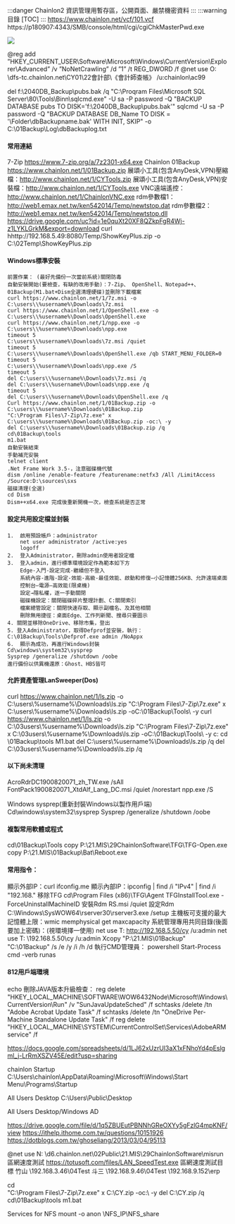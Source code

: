 :::danger
Chainlon2 資訊管理用暫存區，公開頁面、嚴禁機密資料
:::
:::warning
目錄
[TOC]
:::
https://www.chainlon.net/vcf/101.vcf
https://p180907:4343/SMB/console/html/cgi/cgiChkMasterPwd.exe

![](https://s3-ap-northeast-1.amazonaws.com/g0v-hackmd-images/uploads/upload_45455a164fcda14a227a0df129d0db3e.png)

@reg add ”HKEY_CURRENT_USER\Software\Microsoft\Windows\CurrentVersion\Explorer\Advanced” /v ”NoNetCrawling” /d ”1” /t REG_DWORD /f
@net use O: \\dfs-tc.chainlon.net\CY01\22會計部\《會計師查帳》 /u:chainlon\ac99

del f:\2040DB_Backup\pubs.bak /q
"C:\Proqram Files\Microsoft SQL Server\80\Tools\Binn\sqlcmd.exe" -U sa -P password -Q "BACKUP DATABASE pubs TO DISK='f:\2040DB_Backup\pubs.bak'"
sqlcmd -U sa -P password -Q "BACKUP DATABASE DB_Name TO DISK = '\Folder\dbBackupname.bak' WITH INIT, SKIP" -o C:\01Backup\Log\dbBackuplog.txt
#### 常用連結
7-Zip https://www.7-zip.org/a/7z2301-x64.exe
Chainlon 01Backup https://www.chainlon.net/1/01Backup.zip
展頌小工具(包含AnyDesk,VPN)壓縮檔：http://www.chainlon.net/1/CYTools.zip
展頌小工具(包含AnyDesk,VPN)安裝檔：http://www.chainlon.net/1/CYTools.exe
VNC遠端遙控：http://www.chainlon.net/1/ChainlonVNC.exe
rdm參數檔1：http://web1.emax.net.tw/ken542014/Temp/newtstop.dat
rdm參數檔2：http://web1.emax.net.tw/ken542014/Temp/newtstop.dll
https://drive.google.com/uc?id=1e0quXt20XF8QZkpFgR4Wj-z1LYKLGrkM&export=download
curl hhttp://192.168.5.49:8080/Temp/ShowKeyPlus.zip -o C:\02Temp\ShowKeyPlus.zip

#### Windows標準安裝
    前置作業： (最好先備份一次當前系統)關閉防毒
    自動安裝開始(要檢查，有缺的改用手動)：7-Zip、 OpenShell、Notepad++、01Backup(M1.bat+Dism全選清理硬碟)並刪除下載檔案
    curl https://www.chainlon.net/1/7z.msi -o C:\users\\%username%\Downloads\7z.msi
    curl https://www.chainlon.net/1/OpenShell.exe -o C:\users\\%username%\Downloads\OpenShell.exe
    curl https://www.chainlon.net/1/npp.exe -o C:\users\\%username%\Downloads\npp.exe
    timeout 5
    C:\users\\%username%\Downloads\7z.msi /quiet
    timeout 5
    C:\users\\%username%\Downloads\OpenShell.exe /qb START_MENU_FOLDER=0
    timeout 5
    C:\users\\%username%\Downloads\npp.exe /S
    timeout 5
    del C:\users\\%username%\Downloads\7z.msi /q
    del C:\users\\%username%\Downloads\npp.exe /q
    timeout 5
    del C:\users\\%username%\Downloads\OpenShell.exe /q
    Curl https://www.chainlon.net/1/01Backup.zip -o C:\users\\%username%\Downloads\01Backup.zip
    "C:\Program Files\7-Zip\7z.exe" x C:\users\\%username%\Downloads\01Backup.zip -oc:\ -y
    del C:\users\\%username%\Downloads\01Backup.zip /q
    cd\01Backup\tools
    m1.bat
    自動安裝結束
    手動補充安裝
    telnet client
    .Net Frame Work 3.5-，注意磁碟機代號
    dism /online /enable-feature /featurename:netfx3 /All /LimitAccess /Source:D:\sources\sxs
    磁碟清理(全選)
    cd Dism
    Dism++x64.exe 完成後重新開機一次，檢查系統是否正常

#### 設定共用設定檔並封裝
    1.	啟用預設帳戶：administrator 
        net user administrator /active:yes
        logoff
    2.	登入Administrator，刪除admin使用者設定檔
    3.	登入admin，進行標準環境設定作為範本如下方
        Edge-入門-設定完成-繼續但不登入
        系統內容-進階-設定-效能-高級-最佳效能、啟動和修復—小記憶體256KB、允許遠端桌面
        控制台—電源—高效能(限桌機)
        設定→隱私權，逐一手動關閉
        磁碟機設定：關閉磁碟碎片整理計劃、C:關閉索引
        檔案總管設定：關閉快速存取、顯示副檔名、及其他相關
        刪除無用捷徑：桌面Edge、工作列新聞、搜尋只要圖示
    4. 關閉並移除OneDrive、移除市集，登出
    5. 登入Administrator，取得Defprof並安裝，執行：C:\01Backup\Tools\Defprof.exe admin /NoAppx
    6.	顯示為成功，再進行Windows封裝
	Cd\windows\system32\sysprep
	Sysprep /generalize /shutdown /oobe
	進行備份以供異機還原：Ghost、HBS皆可

#### 允許資產管理LanSweeper(Dos)
curl https://www.chainlon.net/1/ls.zip -o C:\users\\%username%\Downloads\ls.zip
"C:\Program Files\7-Zip\7z.exe" x C:\users\\%username%\Downloads\ls.zip -oC:\01Backup\Tools\ -y
curl https://www.chainlon.net/1/ls.zip -o C:\03users\\%username%\Downloads\ls.zip
"C:\Program Files\7-Zip\7z.exe" x C:\03users\\%username%\Downloads\ls.zip -oC:\01Backup\Tools\ -y
c:
cd \01Backup\tools
M1.bat
del C:\users\\%username%\Downloads\ls.zip /q
del C:\03users\\%username%\Downloads\ls.zip /q

#### 以下尚未清理
AcroRdrDC1900820071_zh_TW.exe /sAll
FontPack1900820071_XtdAlf_Lang_DC.msi /quiet /norestart
npp.exe /S

Windows sysprep(重新封裝Windows以製作用戶端)
Cd\windows\system32\sysprep
Sysprep /generalize /shutdown /oobe

#### 複製常用軟體或程式
cd\01Backup\Tools
copy P:\21.MIS\29ChainlonSoftware\TFG\TFG-Open.exe
copy P:\21.MIS\01Backup\Bat\Reboot.exe
#### 常用指令：
顯示外部IP：curl ifconfig.me
顯示內部IP：ipconfig | find /i "IPv4" | find /i "192.168."
移除TFG
cd\Program Files (x86)\TFG\Agent
TFGInstallTool.exe -ForceUninstallMachineID
安裝Rdm RS.msi /quiet
設定Rdm C:\Windows\SysWOW64\rserver30\rserver3.exe /setup
主機板可支援的最大記憶體上限：wmic memphysical get maxcapacity
系統管理專用共同目錄(後面要加上密碼)：(視環境擇一使用)
net use T: http://192.168.5.50/cy /u:admin
net use T: \\192.168.5.50\cy /u:admin
Xcopy "P:\21.MIS\01Backup\" "C:\01Backup\" /s /e /y /i /h /d
執行CMD管理員：
powershell Start-Process cmd -verb runas
#### 812用戶端環境
echo 刪除JAVA版本升級檢查：
reg delete "HKEY_LOCAL_MACHINE\SOFTWARE\WOW6432Node\Microsoft\Windows\CurrentVersion\Run" /v "SunJavaUpdateSched" /f
schtasks /delete /tn "Adobe Acrobat Update Task" /f
schtasks /delete /tn "OneDrive Per-Machine Standalone Update Task" /f
reg delete "HKEY_LOCAL_MACHINE\SYSTEM\CurrentControlSet\Services\AdobeARMservice" /f


https://docs.google.com/spreadsheets/d/1LJ62xUzrUl3aX1xFNhoYd4pEslgml_j-LrRmXSZV45E/edit?usp=sharing

chainlon Startup
C:\Users\chainlon\AppData\Roaming\Microsoft\Windows\Start Menu\Programs\Startup

All Users Desktop
C:\Users\Public\Desktop

All Users Desktop/Windows AD


https://drive.google.com/file/d/1q5ZBUEutPBNNhGReOXYy5gFzlG4mpKNF/view
https://ithelp.ithome.com.tw/questions/10151926
https://dotblogs.com.tw/ghoseliang/2013/03/04/95113

@net use N: \\d6.chainlon.net\02Public\21.MIS\29ChainlonSoftware\misrun
區網速度測試
https://totusoft.com/files/LAN_SpeedTest.exe
區網速度測試目標
竹山
\\192.168.3.46\04Test
斗三
\\192.168.9.46\04Test
\\192.168.9.152\erp


cd\
"C:\Program Files\7-Zip\7z.exe" x C:\CY.zip -oc:\ -y
del C:\CY.zip /q
cd\01Backup\tools
m1.bat

Services for NFS
mount -o anon \\NFS_IP\NFS_share